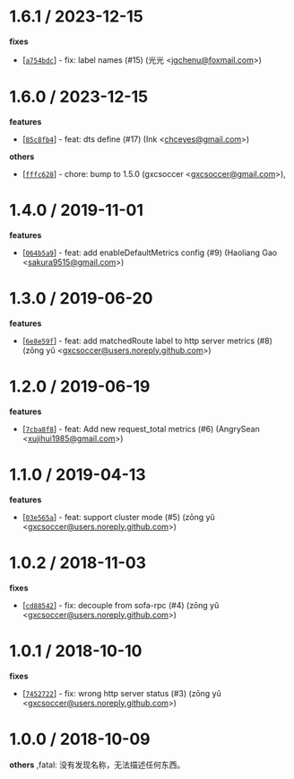 
1.6.1 / 2023-12-15
==================

**fixes**
  * [[`a754bdc`](http://github.com/eggjs/egg-prometheus/commit/a754bdc0b56df7fd7f17c9d82fe23de8ec8b5a42)] - fix: label names (#15) (光光 <<jgchenu@foxmail.com>>)

1.6.0 / 2023-12-15
==================

**features**
  * [[`85c8fb4`](http://github.com/eggjs/egg-prometheus/commit/85c8fb4bc95d3863e730a9712f42b48fc3e6ea5d)] - feat: dts define (#17) (Ink <<chceyes@gmail.com>>)

**others**
  * [[`fffc628`](http://github.com/eggjs/egg-prometheus/commit/fffc628e35510eb4ff622dd659e6e7ab75b02de6)] - chore: bump to 1.5.0 (gxcsoccer <<gxcsoccer@gmail.com>>),

1.4.0 / 2019-11-01
==================

**features**
  * [[`064b5a9`](http://github.com/eggjs/egg-prometheus/commit/064b5a9284262e4fb88145ebf43d098853977073)] - feat: add enableDefaultMetrics config (#9) (Haoliang Gao <<sakura9515@gmail.com>>)

1.3.0 / 2019-06-20
==================

**features**
  * [[`6e8e59f`](http://github.com/eggjs/egg-prometheus/commit/6e8e59f8d068bc4a766e8df988a94b01f44d99e5)] - feat: add matchedRoute label to http server metrics (#8) (zōng yǔ <<gxcsoccer@users.noreply.github.com>>)

1.2.0 / 2019-06-19
==================

**features**
  * [[`7cba8f8`](http://github.com/eggjs/egg-prometheus/commit/7cba8f88fe2e93aade5e25fffc29730ff4b811f0)] - feat: Add new request_total metrics (#6) (AngrySean <<xujihui1985@gmail.com>>)

1.1.0 / 2019-04-13
==================

**features**
  * [[`03e565a`](http://github.com/eggjs/egg-prometheus/commit/03e565ab955a46071a7d12f56fb214a7e7dafa59)] - feat: support cluster mode (#5) (zōng yǔ <<gxcsoccer@users.noreply.github.com>>)

1.0.2 / 2018-11-03
==================

**fixes**
  * [[`cd88542`](http://github.com/eggjs/egg-prometheus/commit/cd885423db02d31181f9cbff650ef0399df26e2a)] - fix: decouple from sofa-rpc (#4) (zōng yǔ <<gxcsoccer@users.noreply.github.com>>)

1.0.1 / 2018-10-10
==================

**fixes**
  * [[`7452722`](http://github.com/eggjs/egg-prometheus/commit/745272253f7e8d30ea1e4c03c97f21370f3f0d3f)] - fix: wrong http server status (#3) (zōng yǔ <<gxcsoccer@users.noreply.github.com>>)

1.0.0 / 2018-10-09
==================

**others**
,fatal: 没有发现名称，无法描述任何东西。

